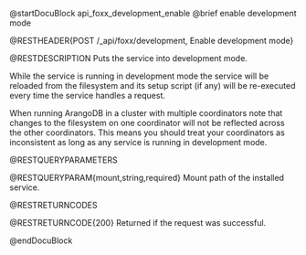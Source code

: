 @startDocuBlock api_foxx_development_enable
@brief enable development mode

@RESTHEADER{POST /_api/foxx/development, Enable development mode}

@RESTDESCRIPTION
Puts the service into development mode.

While the service is running in development mode the service will be reloaded
from the filesystem and its setup script (if any) will be re-executed every
time the service handles a request.

When running ArangoDB in a cluster with multiple coordinators note that changes
to the filesystem on one coordinator will not be reflected across the other
coordinators. This means you should treat your coordinators as inconsistent
as long as any service is running in development mode.

@RESTQUERYPARAMETERS

@RESTQUERYPARAM{mount,string,required}
Mount path of the installed service.

@RESTRETURNCODES

@RESTRETURNCODE{200}
Returned if the request was successful.

@endDocuBlock

